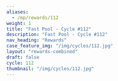 ```yaml
---
aliases:
  - /mp/rewards/112
weight: 1
title: "Fast Pool - Cycle #112"
description: "Fast Pool - Cycle #112"
nav_heading: "Rewards"
case_feature_img: "/img/cycles/112.jpg"
layout: "rewards-combined"
draft: false
cycle: 112
thumbnail: "/img/cycles/112.jpg"
---
```

